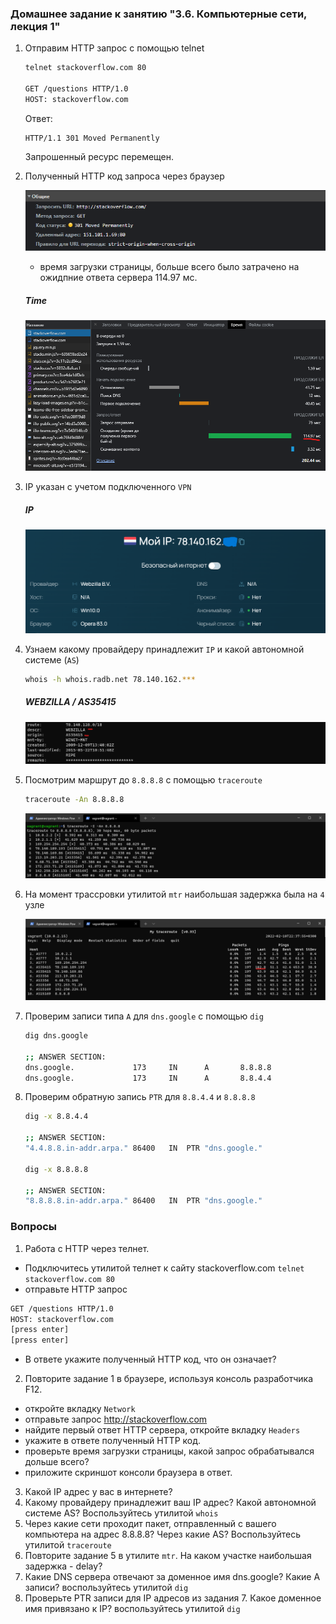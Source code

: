 ### Домашнее задание к занятию "3.6. Компьютерные сети, лекция 1"

1. Отправим HTTP запрос с помощью telnet
    
    ```bash
    telnet stackoverflow.com 80
    
    GET /questions HTTP/1.0
    HOST: stackoverflow.com
    ```
    Ответ: 
    ```
    HTTP/1.1 301 Moved Permanently 
    ``` 
    Запрошенный ресурс перемещен. 

2. Полученный HTTP код запроса через браузер 
        
    ![HTTP_301](img/moved_permanently.png)     

    * время загрузки страницы, больше всего было затрачено на ожидпние ответа сервера 114.97 мс.   
    
    ##### Time
    ![Time](img/time.png)

3. IP указан с учетом подключенного `VPN`

    ##### IP
    ![IP](img/my_ip.png)

4. Узнаем какому провайдеру принадлежит `IP` и какой автономной системе (`AS`) 

    ```bash
    whois -h whois.radb.net 78.140.162.***
    ```
    ##### WEBZILLA / AS35415
    ![AS](img/AS.png)

5. Посмотрим маршрут до `8.8.8.8` с помощью `traceroute` 
    ```bash
    traceroute -An 8.8.8.8
    ```
    
    ![Trace](img/trace.png)

6. На момент трассровки утилитой `mtr` наибольшая задержка была на `4` узле  

    ![MTR](img/mtr_trace.png)

7. Проверим записи типа `A` для `dns.google` c помощью `dig`
    ```bash
    dig dns.google
    
    ;; ANSWER SECTION:
    dns.google.             173     IN      A       8.8.8.8
    dns.google.             173     IN      A       8.8.4.4

8. Проверим обратную запись `PTR` для `8.8.4.4` и `8.8.8.8`
    ```bash
    dig -x 8.8.4.4
    
    ;; ANSWER SECTION:
    "4.4.8.8.in-addr.arpa."	86400	IN	PTR	"dns.google."
    
    dig -x 8.8.8.8

    ;; ANSWER SECTION:
    "8.8.8.8.in-addr.arpa."	86400	IN	PTR	"dns.google."
    ```


### Вопросы

1. Работа c HTTP через телнет.
- Подключитесь утилитой телнет к сайту stackoverflow.com
`telnet stackoverflow.com 80`
- отправьте HTTP запрос
```bash
GET /questions HTTP/1.0
HOST: stackoverflow.com
[press enter]
[press enter]
```
- В ответе укажите полученный HTTP код, что он означает?
2. Повторите задание 1 в браузере, используя консоль разработчика F12.
- откройте вкладку `Network`
- отправьте запрос http://stackoverflow.com
- найдите первый ответ HTTP сервера, откройте вкладку `Headers`
- укажите в ответе полученный HTTP код.
- проверьте время загрузки страницы, какой запрос обрабатывался дольше всего?
- приложите скриншот консоли браузера в ответ.
3. Какой IP адрес у вас в интернете?
4. Какому провайдеру принадлежит ваш IP адрес? Какой автономной системе AS? Воспользуйтесь утилитой `whois`
5. Через какие сети проходит пакет, отправленный с вашего компьютера на адрес 8.8.8.8? Через какие AS? Воспользуйтесь утилитой `traceroute`
6. Повторите задание 5 в утилите `mtr`. На каком участке наибольшая задержка - delay?
7. Какие DNS сервера отвечают за доменное имя dns.google? Какие A записи? воспользуйтесь утилитой `dig`
8. Проверьте PTR записи для IP адресов из задания 7. Какое доменное имя привязано к IP? воспользуйтесь утилитой `dig`

